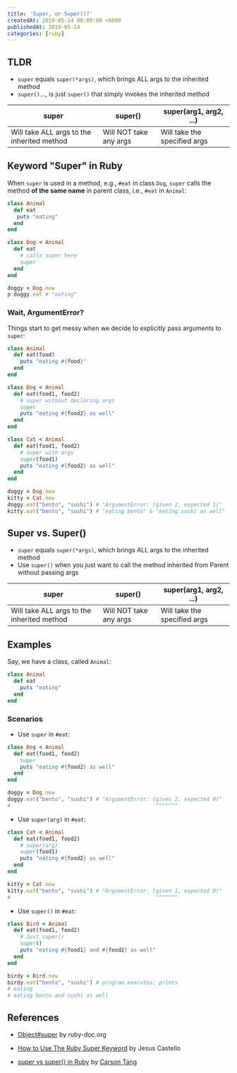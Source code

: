 ```yaml
---
title: 'Super, or Super()?'
createdAt: 2019-05-14 00:00:00 +0800
publishedAt: 2019-05-14
categories: [ruby]
---
```


## TLDR

- `super` equals `super(*args)`, which brings ALL args to the inherited method
- `super()`..., is just `super()` that simply invokes the inherited method

| super                                      | super()                | super(arg1, arg2, ...)       |
| ------------------------------------------ | ---------------------- | ---------------------------- |
| Will take ALL args to the inherited method | Will NOT take any args | Will take the specified args |

## Keyword "Super" in Ruby

When `super` is used in a method, e.g., `#eat` in class `Dog`, `super` calls the method **of the same name** in parent class, i.e., `#eat` in `Animal`:

```ruby
class Animal
  def eat
   puts "eating"
  end
end

class Dog < Animal
  def eat
    # calls super here
    super
  end
end

doggy = Dog.new
p doggy.eat # "eating"
```

### Wait, ArgumentError?

Things start to get messy when we decide to explicitly pass arguments to `super`:

```ruby
class Animal
  def eat(food)
    puts "eating #{food}"
  end
end

class Dog < Animal
  def eat(food1, food2)
    # super without declaring args
    super
    puts "eating #{food2} as well"
  end
end

class Cat < Animal
  def eat(food1, food2)
    # super with args
    super(food1)
    puts "eating #{food2} as well"
  end
end

doggy = Dog.new
kitty = Cat.new
doggy.eat("bento", "sushi") # "ArgumentError: (given 2, expected 1)"
kitty.eat("bento", "sushi") # "eating bento" & "eating sushi as well"
```

## Super vs. Super()

- `super` equals `super(*args)`, which brings ALL args to the inherited method
- Use `super()` when you just want to call the method inherited from Parent without passing args

| super                                      | super()                | super(arg1, arg2, ...)       |
| ------------------------------------------ | ---------------------- | ---------------------------- |
| Will take ALL args to the inherited method | Will NOT take any args | Will take the specified args |

## Examples

Say, we have a class, called `Animal`:

```ruby
class Animal
  def eat
    puts "eating"
  end
end
```

### Scenarios

- Use `super` in `#eat`:

```ruby
class Dog < Animal
  def eat(food1, food2)
    super
    puts "eating #{food2} as well"
  end
end

doggy = Dog.new
doggy.eat("bento", "sushi") # "ArgumentError: (given 2, expected 0)"
#                                              ^^^^^^^
```

- Use `super(arg)` in `#eat`:

```ruby
class Cat < Animal
  def eat(food1, food2)
    # super(arg)
    super(food1)
    puts "eating #{food2} as well"
  end
end

kitty = Cat.new
kitty.eat("bento", "sushi") # "ArgumentError: (given 1, expected 0)"
#                                              ^^^^^^^
```

- Use `super()` in `#eat`:

```ruby
class Bird < Animal
  def eat(food1, food2)
    # Just super()
    super()
    puts "eating #{food1} and #{food2} as well"
  end
end

birdy = Bird.new
birdy.eat("bento", "sushi") # program executes; prints
# eating
# eating bento and sushi as well
```

## References

- [Object#super](https://ruby-doc.org/docs/keywords/1.9/Object.html#method-i-super) by ruby-doc.org

- [How to Use The Ruby Super Keyword](https://www.rubyguides.com/2018/09/ruby-super-keyword/) by Jesus Castello

- [super vs super() in Ruby](https://carsontang.github.io/ruby/2013/06/16/super-vs-super-in-ruby/) by [Carson Tang](https://carsontang.github.io/)
